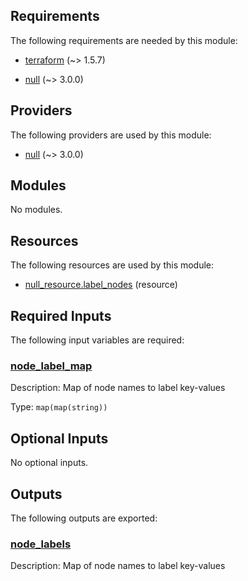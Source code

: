 <!-- BEGIN_TF_DOCS -->
## Requirements

The following requirements are needed by this module:

- <a name="requirement_terraform"></a> [terraform](#requirement\_terraform) (~> 1.5.7)

- <a name="requirement_null"></a> [null](#requirement\_null) (~> 3.0.0)

## Providers

The following providers are used by this module:

- <a name="provider_null"></a> [null](#provider\_null) (~> 3.0.0)

## Modules

No modules.

## Resources

The following resources are used by this module:

- [null_resource.label_nodes](https://registry.terraform.io/providers/hashicorp/null/latest/docs/resources/resource) (resource)

## Required Inputs

The following input variables are required:

### <a name="input_node_label_map"></a> [node\_label\_map](#input\_node\_label\_map)

Description: Map of node names to label key-values

Type: `map(map(string))`

## Optional Inputs

No optional inputs.

## Outputs

The following outputs are exported:

### <a name="output_node_labels"></a> [node\_labels](#output\_node\_labels)

Description: Map of node names to label key-values
<!-- END_TF_DOCS -->
